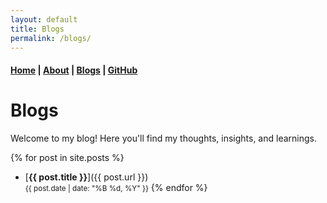 ```yaml
---
layout: default
title: Blogs
permalink: /blogs/
---
```


#### [Home](/) | [About](/about/) | [Blogs](/blogs/) | [GitHub](https://github.com/tanvincible)

# Blogs

Welcome to my blog! Here you'll find my thoughts, insights, and learnings.

{% for post in site.posts %}
- [**{{ post.title }}**]({{ post.url }}) <br>
  <small>{{ post.date | date: "%B %d, %Y" }}</small>
{% endfor %}
